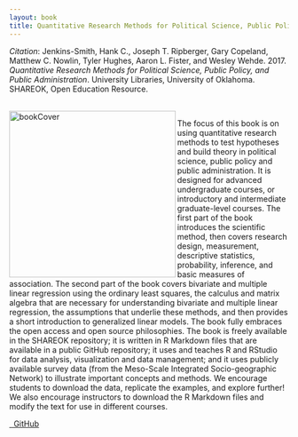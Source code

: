 ```yaml
---
layout: book
title: Quantitative Research Methods for Political Science, Public Policy, and Public Administration
---
```


_Citation_: Jenkins-Smith, Hank C., Joseph T. Ripberger,  Gary Copeland, Matthew C. Nowlin,  Tyler Hughes, Aaron L. Fister, and Wesley Wehde. 2017. _Quantitative Research Methods for Political Science, Public Policy, and Public Administration_. University Libraries, University of Oklahoma. SHAREOK, Open Education Resource.

<br />
<img src="{{ site.url }}/images/statsBook.jpg" alt="bookCover" align="left" width="300">

The focus of this book is on using quantitative research methods to test hypotheses and build theory in political science, public policy and public administration. It is designed for advanced undergraduate courses, or introductory and intermediate graduate-level courses. The first part of the book introduces the scientific method, then covers research design, measurement, descriptive statistics, probability, inference, and basic measures of association. The second part of the book covers bivariate and multiple linear regression using the ordinary least squares, the calculus and matrix algebra that are necessary for understanding bivariate and multiple linear regression, the assumptions that underlie these methods, and then provides a short introduction to generalized linear models. The book fully embraces the open access and open source philosophies. The book is freely available in the SHAREOK repository; it is written in R Markdown files that are available in a public GitHub repository; it uses and teaches R and RStudio for data analysis, visualization and data management; and it uses publicly available survey data (from the Meso-Scale Integrated Socio-geographic Network) to illustrate important concepts and methods. We encourage students to download the data, replicate the examples, and explore further! We also encourage instructors to download the R Markdown files and modify the text for use in different courses.

<p><a href="https://shareok.org/handle/11244/52244"><i class="fa fa-file-book"></i>&nbsp;<book website></a><a href="https://github.com/ripberjt/qrmtextbook
"><i class="fa fa-github"></i>&nbsp;GitHub</a></p>
